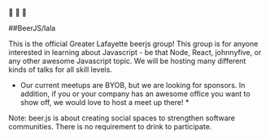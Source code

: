 :beer:
:beer:
:beer:

##BeerJS/lala

This is the official Greater Lafayette beerjs group! This group is for anyone interested in learning about Javascript - be that Node, React, johnnyfive, or any other awesome Javascript topic. We will be hosting many different kinds of talks for all skill levels. 

* Our current meetups are BYOB, but we are looking for sponsors. In addition, if you or your company has an awesome office you want to show off, we would love to host a meet up there! *

Note: beer.js is about creating social spaces to strengthen software communities. There is no requirement to drink to participate.
